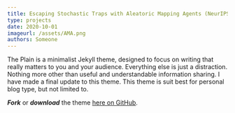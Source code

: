 ```yaml
---
title: Escaping Stochastic Traps with Aleatoric Mapping Agents (NeurIPS 2020 Biological and Artificial RL workshop) 
type: projects
date: 2020-10-01
imageurl: /assets/AMA.png
authors: Someone
---
```


The Plain is a minimalist Jekyll theme, designed to focus on writing that really matters to you and your audience. Everything else is just a distraction. Nothing more other than useful and understandable information sharing. I have made a final update to this theme. This theme is suit best for personal blog type, but not limited to.

**_Fork_** or **_download_** the theme [here on GitHub](https://github.com/heiswayi/the-plain).
